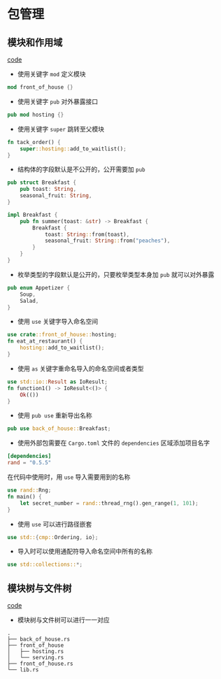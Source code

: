 # 包管理

## 模块和作用域

[code](restaurant/)

* 使用关键字 `mod` 定义模块

```rust
mod front_of_house {}
```

* 使用关键字 `pub` 对外暴露接口

```rust
pub mod hosting {}
```

* 使用关键字 `super` 跳转至父模块

```rust
fn tack_order() {
    super::hosting::add_to_waitlist();
}
```

* 结构体的字段默认是不公开的，公开需要加 `pub` 

```rust
pub struct Breakfast {
    pub toast: String,
    seasonal_fruit: String,
}

impl Breakfast {
    pub fn summer(toast: &str) -> Breakfast {
        Breakfast {
            toast: String::from(toast),
            seasonal_fruit: String::from("peaches"),
        }
    }
}
```

* 枚举类型的字段默认是公开的，只要枚举类型本身加 `pub` 就可以对外暴露

```rust
pub enum Appetizer {
    Soup,
    Salad,
}
```

* 使用 `use` 关键字导入命名空间

```rust
use crate::front_of_house::hosting;
fn eat_at_restaurant() {
    hosting::add_to_waitlist();
}
```

* 使用 `as` 关键字重命名导入的命名空间或者类型

```rust
use std::io::Result as IoResult;
fn function1() -> IoResult<()> {
    Ok(())
}
```

* 使用 `pub use` 重新导出名称

```rust
pub use back_of_house::Breakfast;
```

* 使用外部包需要在 `Cargo.toml` 文件的 `dependencies` 区域添加项目名字

```toml
[dependencies]
rand = "0.5.5"
```

在代码中使用时，用 `use` 导入需要用到的名称

```rust
use rand::Rng;
fn main() {
    let secret_number = rand::thread_rng().gen_range(1, 101);
}
```

* 使用 `use` 可以进行路径嵌套

```rust
use std::{cmp::Ordering, io};
```

* 导入时可以使用通配符导入命名空间中所有的名称

```rust
use std::collections::*;
```

## 模块树与文件树

[code](restaurant_file/)

*  模块树与文件树可以进行一一对应

```
.
├── back_of_house.rs
├── front_of_house
│   ├── hosting.rs
│   └── serving.rs
├── front_of_house.rs
└── lib.rs
```